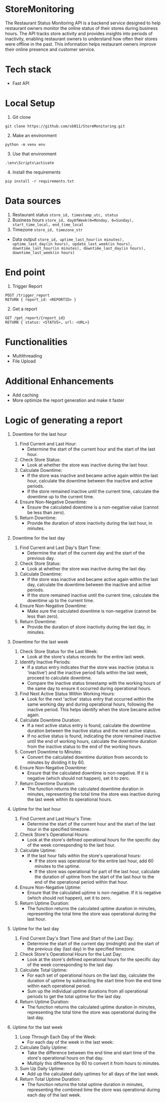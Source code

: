 # StoreMonitoring
The Restaurant Status Monitoring API is a backend service designed to help restaurant owners monitor the online status of their stores during business hours. The API tracks store activity and provides insights into periods of inactivity, enabling restaurant owners to understand how often their stores were offline in the past. This information helps restaurant owners improve their online presence and customer service.

# Tech stack
* Fast API

# Local Setup
1. Git clone
```
git clone https://github.com/sb011/StoreMonitoring.git
```
2. Make an environment
```
python -m venv env
```
3. Use that environment
```
.\env\Scripts\activate
```
4. Install the requirements
```
pip install -r requirements.txt
```

# Data sources
1. Restaurant status
`store_id, timestamp_utc, status`
2. Business hours
`store_id, dayOfWeek(0=Monday, 6=Sunday), start_time_local, end_time_local`
3. Timezone
`store_id, timezone_str`

* Data output
`store_id, uptime_last_hour(in minutes), uptime_last_day(in hours), update_last_week(in hours), downtime_last_hour(in minutes), downtime_last_day(in hours), downtime_last_week(in hours)`

# End point
1. Trigger Report
```
POST /trigger_report
RETURN { report_id: <REPORTID> }
```

2. Get a report
```
GET /get_report/{report_id}
RETURN { status: <STATUS>, url: <URL>}
```

# Functionalities
* Multithreading
* File Upload

# Additional Enhancements
* Add caching
* More optimize the report generation and make it faster

# Logic of generating a report
1. Downtime for the last hour
   1. Find Current and Last Hour:
      * Determine the start of the current hour and the start of the last hour.
   2. Check Store Status:
      * Look at whether the store was inactive during the last hour.
   3. Calculate Downtime:
      * If the store was inactive and became active again within the last hour, calculate the downtime between the inactive and active periods.
      * If the store remained inactive until the current time, calculate the downtime up to the current time.
   4. Ensure Non-Negative Downtime:
      * Ensure the calculated downtime is a non-negative value (cannot be less than zero).
   5. Return Downtime:
      * Provide the duration of store inactivity during the last hour, in minutes.
      
2. Downtime for the last day
   1. Find Current and Last Day's Start Time:
      * Determine the start of the current day and the start of the previous day.
   2. Check Store Status:
      * Look at whether the store was inactive during the last day.
   3. Calculate Downtime:
      * If the store was inactive and became active again within the last day, calculate the downtime between the inactive and active periods.
      * If the store remained inactive until the current time, calculate the downtime up to the current time.
   4. Ensure Non-Negative Downtime:
      * Make sure the calculated downtime is non-negative (cannot be less than zero).
   5. Return Downtime:
      * Provide the duration of store inactivity during the last day, in minutes.
     
3. Downtime for the last week
   1. Check Store Status for the Last Week:
      * Look at the store's status records for the entire last week.
   2. Identify Inactive Periods:
      * If a status entry indicates that the store was inactive (status is 'inactive') and the inactive period falls within the last week, proceed to calculate downtime.
      * Compare the inactive status timestamp with the working hours of the same day to ensure it occurred during operational hours.
   3. Find Next Active Status Within Working Hours:
      * Look for the next 'active' status entry that occurred within the same working day and during operational hours, following the inactive period. This helps identify when the store became active again.
   4. Calculate Downtime Duration:
      * If a next active status entry is found, calculate the downtime duration between the inactive status and the next active status.
      * If no active status is found, indicating the store remained inactive until the end of working hours, calculate the downtime duration from the inactive status to the end of the working hours.
   5. Convert Downtime to Minutes:
      * Convert the calculated downtime duration from seconds to minutes by dividing it by 60.
   6. Ensure Non-Negative Downtime:
      * Ensure that the calculated downtime is non-negative. If it is negative (which should not happen), set it to zero.
   7. Return Downtime Duration:
      * The function returns the calculated downtime duration in minutes, representing the total time the store was inactive during the last week within its operational hours.
     
4. Uptime for the last hour
   1. Find Current and Last Hour's Time:
      * Determine the start of the current hour and the start of the last hour in the specified timezone.
   2. Check Store's Operational Hours:
      * Look at the store's defined operational hours for the specific day of the week corresponding to the last hour.
   3. Calculate Uptime:
      * If the last hour falls within the store's operational hours:
        * If the store was operational for the entire last hour, add 60 minutes to the uptime.
        * If the store was operational for part of the last hour, calculate the duration of uptime from the start of the last hour to the end of the operational period within that hour.
   4. Ensure Non-Negative Uptime:
      * Ensure that the calculated uptime is non-negative. If it is negative (which should not happen), set it to zero.
   5. Return Uptime Duration:
      * The function returns the calculated uptime duration in minutes, representing the total time the store was operational during the last hour.
        
5. Uptime for the last day
   1. Find Current Day's Start Time and Start of the Last Day:
      * Determine the start of the current day (midnight) and the start of the previous day (last day) in the specified timezone.
   2. Check Store's Operational Hours for the Last Day:
      * Look at the store's defined operational hours for the specific day of the week corresponding to the last day.
   3. Calculate Total Uptime:
      * For each set of operational hours on the last day, calculate the duration of uptime by subtracting the start time from the end time within each operational period.
      * Sum up the individual uptime durations from all operational periods to get the total uptime for the last day.
   4. Return Uptime Duration:
      * The function returns the calculated uptime duration in minutes, representing the total time the store was operational during the last day.
        
6. Uptime for the last week
   1. Loop Through Each Day of the Week:
      * For each day of the week in the last week:
   2. Calculate Daily Uptime:
      * Take the difference between the end time and start time of the store's operational hours on that day.
      * Multiply this difference by 60 to convert it from hours to minutes.
   3. Sum Up Daily Uptime:
      * Add up the calculated daily uptimes for all days of the last week.
   4. Return Total Uptime Duration:
      * The function returns the total uptime duration in minutes, representing the combined time the store was operational during each day of the last week.
